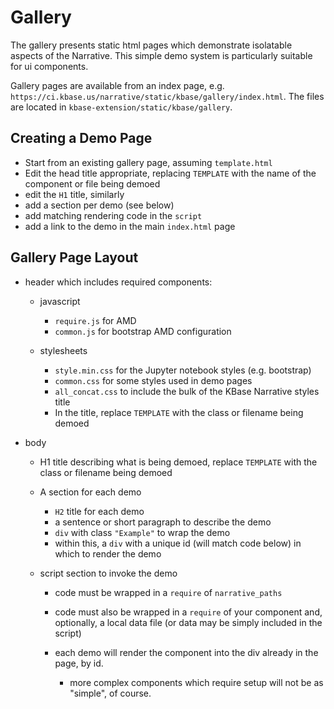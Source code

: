 # Gallery

The gallery presents static html pages which demonstrate isolatable aspects of the Narrative. This simple demo system is particularly suitable for ui components.

Gallery pages are available from an index page, e.g. `https://ci.kbase.us/narrative/static/kbase/gallery/index.html`. The files are located in `kbase-extension/static/kbase/gallery`.

## Creating a Demo Page

- Start from an existing gallery page, assuming `template.html`
- Edit the head title appropriate, replacing `TEMPLATE` with the name of the component or file being demoed
- edit the `H1` title, similarly
- add a section per demo (see below)
- add matching rendering code in the `script`
- add a link to the demo in the main `index.html` page

## Gallery Page Layout

- header which includes required components:

  - javascript

    - `require.js` for AMD
    - `common.js` for bootstrap AMD configuration

  - stylesheets

    - `style.min.css` for the Jupyter notebook styles (e.g. bootstrap)
    - `common.css` for some styles used in demo pages
    - `all_concat.css` to include the bulk of the KBase Narrative styles title
    - In the title, replace `TEMPLATE` with the class or filename being demoed

- body

  - H1 title describing what is being demoed, replace `TEMPLATE` with the class or filename being demoed

  - A section for each demo

    - `H2` title for each demo
    - a sentence or short paragraph to describe the demo
    - `div` with class `"Example"` to wrap the demo
    - within this, a `div` with a unique id (will match code below) in which to render the demo

  - script section to invoke the demo

    - code must be wrapped in a `require` of `narrative_paths`

    - code must also be wrapped in a `require` of your component and, optionally, a local data file (or data may be simply included in the script)

    - each demo will render the component into the div already in the page, by id.

      - more complex components which require setup will not be as "simple", of course.
